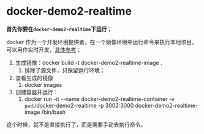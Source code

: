 # docker-demo2-realtime

**首先你要在`docker-demo2-realtime`下运行**；

docker 作为一个开发环境提供者，在一个镜像环境中运行命令来执行本地项目，可以用作实时开发，[具体参考](https://juejin.cn/post/6932808129189150734)；

1. 生成镜像：docker build -t docker-demo2-realtime-image .
   1. 排除了源文件，只保留运行环境；
2. 查看生成的镜像
   1. docker images
3. 创建容器并运行：
   1. docker run -it --name docker-demo2-realtime-container -v `pwd`:/docker-demo2-realtime -p 3002:3000 docker-demo2-realtime-image /bin/bash

这个时候，就不是直接执行了，而是需要手动去执行命令。


